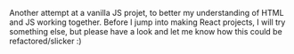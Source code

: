 Another attempt at a vanilla JS projet, to better my understanding of HTML and JS working together. Before I jump into making React projects, I will try something else, but please have a look and let me know how this could be refactored/slicker :)